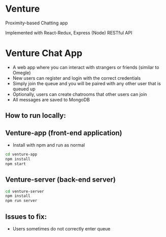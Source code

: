 # Venture
Proximity-based Chatting app 

Implemented with React-Redux, Express (Node) RESTful API

Venture Chat App
==================================
- A web app where you can interact with strangers or friends (similar to Omegle)
- New users can register and login with the correct credentials
- Simply join the queue and you will be paired with any other user that is queued up
- Optionally, users can create chatrooms that other users can join
- All messages are saved to MongoDB

How to run locally:
-------------------

Venture-app (front-end application)
--------------------------
- Install with npm and run as normal
```sh
cd venture-app
npm install
npm start
```

Venture-server (back-end server)
------------------------------- 
```sh
cd venture-server
npm install
npm run server
```


Issues to fix:
--------------
- Users sometimes do not correctly enter queue
